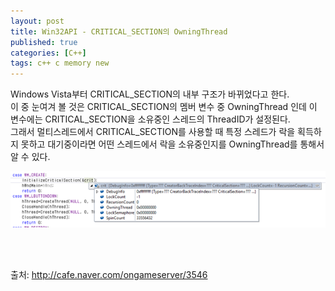 ```yaml
---
layout: post
title: Win32API - CRITICAL_SECTION의 OwningThread
published: true
categories: [C++]
tags: c++ c memory new
---
```

Windows Vista부터 CRITICAL_SECTION의 내부 구조가 바뀌었다고 한다.   
이 중 눈여겨 볼 것은 CRITICAL_SECTION의 멤버 변수 중 OwningThread 인데 이 변수에는 CRITICAL_SECTION을 소유중인 스레드의 ThreadID가 설정된다.  
그래서 멀티스레드에서 CRITICAL_SECTION를 사용할 때 특정 스레드가 락을 획득하지 못하고 대기중이라면 어떤 스레드에서 락을 소유중인지를 OwningThread를 통해서 알 수 있다.  
  
![](/images/2017_criticalsection_owningThread.PNG)   
  
<br> 
<br>  
  
출처: http://cafe.naver.com/ongameserver/3546
